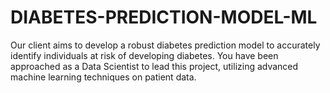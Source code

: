 # DIABETES-PREDICTION-MODEL-ML
Our client aims to develop a robust diabetes prediction model to accurately identify individuals at risk of developing diabetes. You have been approached as a Data Scientist to lead this project, utilizing advanced machine learning techniques on patient data.
